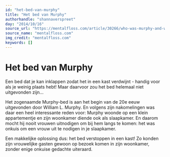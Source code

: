 ```yaml
---
id: "het-bed-van-murphy"
title: "Het bed van Murphy"
authorhandle: "shannaverspreet"
day: "2014/10/16"
source_url: "https://mentalfloss.com/article/30266/who-was-murphy-and-why-there-bed-named-after-him"
source_name: "mentalfloss.com"
img_credit: "mentalfloss.com"
keywords: []
---
```

# Het bed van Murphy
Een bed dat je kan inklappen zodat het in een kast verdwijnt - handig voor als je weinig plaats hebt! Maar daarvoor zou het bed helemaal niet uitgevonden zijn...

Het zogenaamde Murphy-bed is aan het begin van de 20e eeuw uitgevonden door William L. Murphy. En volgens zijn nakomelingen was daar een heel interessante reden voor: Murphy woonde op een klein appartementje en zijn woonkamer diende ook als slaapkamer. En daarom mocht hij nooit vrouwen uitnodigen om bij hem langs te komen: het was onkuis om een vrouw uit te nodigen in je slaapkamer.

Een makkelijke oplossing dus: het bed verstoppen in een kast! Zo konden zijn vrouwelijke gasten gewoon op bezoek komen in zijn woonkamer, zonder enige onkuise gedachte uiteraard.